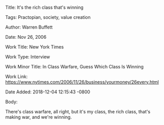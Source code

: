 Title:  It's the rich class that's winning

Tags:   Practopian, society, value creation

Author: Warren Buffett

Date:   Nov 26, 2006

Work Title: New York Times

Work Type: Interview

Work Minor Title: In Class Warfare, Guess Which Class Is Winning

Work Link: https://www.nytimes.com/2006/11/26/business/yourmoney/26every.html

Date Added: 2018-12-04 12:15:43 -0800

Body: 

There's class warfare, all right, but it's my class, the rich class, that's making war, and we're winning. 

